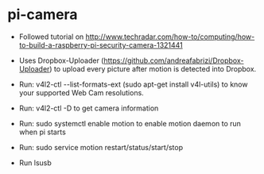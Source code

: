 # pi-camera

- Followed tutorial on http://www.techradar.com/how-to/computing/how-to-build-a-raspberry-pi-security-camera-1321441

- Uses Dropbox-Uploader (https://github.com/andreafabrizi/Dropbox-Uploader) to upload every picture after motion is detected into Dropbox.
- Run: v4l2-ctl --list-formats-ext (sudo apt-get install v4l-utils) to know your supported Web Cam resolutions.
- Run: v4l2-ctl -D to get camera information
- Run: sudo systemctl enable motion to enable motion daemon to run when pi starts
- Run: sudo service motion restart/status/start/stop
- Run lsusb

